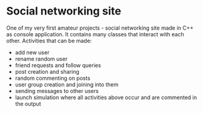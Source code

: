 # Social networking site

One of my very first amateur projects - social networking site made in C++ as console application.
It contains many classes that interact with each other. Activities that can be made:
  - add new user
  - rename random user
  - friend requests and follow queries
  - post creation and sharing
  - random commenting on posts
  - user group creation and joining into them
  - sending messages to other users
  - launch simulation where all activities above occur and are commented in the output
